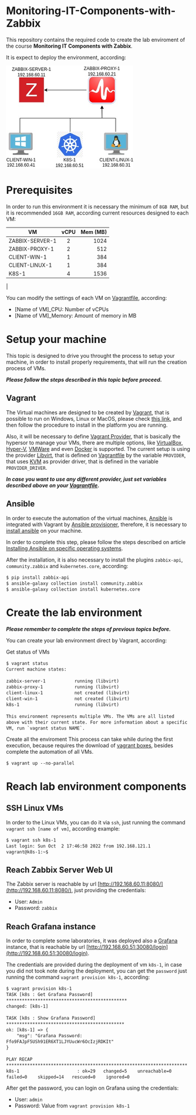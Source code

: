 # Monitoring-IT-Components-with-Zabbix

This repository contains the required code to create the lab enviroment of the course **Monitoring IT Components with Zabbix**.

It is expect to deploy the environment, according:

![Zabbix_diagram](images/Zabbix_diagram.jpg)

# Prerequisites

In order to run this environment it is necessary the minimum of `8GB RAM`, but it is recommended `16GB RAM`, according current resources designed to each VM:

| VM | vCPU | Mem (MB) |
| -- | :--: | -------: |
| ZABBIX-SERVER-1 | 2 | 1024 |
| ZABBIX-PROXY-1 | 2 | 512 |
| CLIENT-WIN-1 | 1 | 384 |
| CLIENT-LINUX-1 | 1 | 384 |
| K8S-1 | 4 | 1536 |  
|

You can modify the settings of each VM on [Vagrantfile](Vagrantfile), according:
- [Name of VM]_CPU: Number of vCPUs
- [Name of VM]_Memory: Amount of memory in MB

# Setup your machine

This topic is designed to drive you throught the process to setup your machine, in order to install properly requirements, that will run the creation process of VMs.

***Please follow the steps described in this topic before proceed.***

## Vagrant
The Virtual machines are designed to be created by [Vagrant](https://www.vagrantup.com/), that is possible to run on Windows, Linux or MacOS, please check [this link](https://www.vagrantup.com/downloads), and then follow the procedure to install in the platform you are running.

Also, it will be necessary to define [Vagrant Provider](https://www.vagrantup.com/docs/providers), that is basically the hypersor to manage your VMs, there are multiple options, like [VirtualBox](https://www.virtualbox.org/), [Hyper-V](https://en.wikipedia.org/wiki/Hyper-V), [VMWare](https://www.vmware.com/) and even [Docker](https://www.docker.com/) is supported. The current setup is using the provider [Libvirt](https://github.com/vagrant-libvirt/vagrant-libvirt), that is defined on [Vagrantfile](Vagrantfile) by the variable `PROVIDER`, that uses [KVM](https://www.linux-kvm.org/page/Main_Page) as provider driver, that is defined in the variable `PROVIDER_DRIVER`.

***In case you want to use any different provider, just set variables described above on your [Vagrantfile](Vagrantfile).***

## Ansible

In order to execute the automation of the virtual machines, [Ansible](https://www.ansible.com/) is integrated with Vagrant by [Ansible provisioner](https://www.vagrantup.com/docs/provisioning/ansible), therefore, it is necessary to [install ansible](https://docs.ansible.com/ansible/latest/installation_guide/intro_installation.html) on your machine.

In order to complete this step, please follow the steps described on article [Installing Ansible on specific operating systems](https://docs.ansible.com/ansible/latest/installation_guide/installation_distros.html).

After the installation, it is also necessary to install the plugins `zabbix-api`, `community.zabbix` and `kubernetes.core`, according:

```
$ pip install zabbix-api
$ ansible-galaxy collection install community.zabbix
$ ansible-galaxy collection install kubernetes.core
```

# Create the lab environment

***Please remember to complete the steps of previous topics before.***

You can create your lab environment direct by Vagrant, according:

Get status of VMs

```
$ vagrant status
Current machine states:

zabbix-server-1           running (libvirt)
zabbix-proxy-1            running (libvirt)
client-linux-1            not created (libvirt)
client-win-1              not created (libvirt)
k8s-1                     running (libvirt)

This environment represents multiple VMs. The VMs are all listed
above with their current state. For more information about a specific
VM, run `vagrant status NAME`.

```
Create all the enviroment
This process can take while during the first execution, because requires the download of [vagrant boxes](https://www.vagrantup.com/docs/boxes), besides complete the automation of all VMs.
```
$ vagrant up --no-parallel
```


# Reach lab environment components

## SSH Linux VMs
In order to the Linux VMs, you can do it via `ssh`, just running the command `vagrant ssh [name of vm]`, according example:

```
$ vagrant ssh k8s-1
Last login: Sun Oct  2 17:46:58 2022 from 192.168.121.1
vagrant@k8s-1:~$ 
```

## Reach Zabbix Server Web UI

The Zabbix server is reachable by url [http://192.168.60.11:8080/](http://192.168.60.11:8080/), just providing the credentials:
- User: `Admin`
- Password: `zabbix`

## Reach Grafana instance

In order to complete some laboratories, it was deployed also a [Grafana](https://grafana.com/) instance, that is reachable by url [http://192.168.60.51:30080/login](http://192.168.60.51:30080/login).

The credentials are provided during the deployment of vm `k8s-1`, in case you did not took note during the deployment, you can get the `password` just running the command `vagrant provision k8s-1`, according:

```
$ vagrant provision k8s-1
TASK [k8s : Get Grafana Password] **********************************************
changed: [k8s-1]

TASK [k8s : Show Grafana Password] *********************************************
ok: [k8s-1] => {
    "msg": "Grafana Password: Ffo9FAJpF5USh91ER6XT1LJYUucWr6OcIzjRDKIt"
}

PLAY RECAP *********************************************************************
k8s-1                      : ok=29   changed=5    unreachable=0    failed=0    skipped=14   rescued=0    ignored=0 
```

After get the password, you can login on Grafana using the credentials:
- User: `admin`
- Password: Value from `vagrant provision k8s-1`